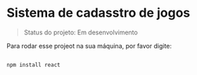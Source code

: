 <h1>Sistema de cadasstro de jogos</h1>

> Status do projeto: Em desenvolvimento

Para rodar esse projeot na sua máquina, por favor digite:

``````````````````

npm install react


````````````````````````
